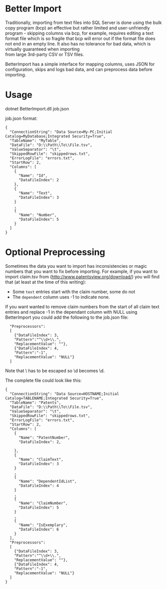 # Better Import 
 
Traditionally, importing from text files into SQL Server is done using the bulk copy program (bcp)
an effective but rather limited and user-unfriendly program - skipping columns via bcp, for example,
requires editing a text format file which is so fragile that bcp will error out if the format file does not end
in an empty line. It also has no tolerance for bad data, which is virtually guaranteed when importing  
from large 3rd-party CSV or TSV files.

BetterImport has a simple interface for mapping columns, uses JSON for configuration, skips and logs bad data, and can preprocess data before importing.
# Usage

dotnet BetterImport.dll job.json

job.json format:  
```
{
  "ConnectionString": "Data Source=My-PC;Initial Catalog=MyDatabase;Integrated Security=True",
  "TableName": "MyTable",
  "DataFile": "D:\\Path\\To\\File.tsv",
  "ValueSeparator": "\t",
  "SkippedRowFile": "skippedrows.txt",
  "ErrorLogFile": "errors.txt",
  "StartRow": 2,
  "Columns": [
    {
      "Name": "Id",
      "DataFileIndex": 2
    },
    {
      "Name": "Text",
      "DataFileIndex": 3
    }
	,
    {
      "Name": "Number",
      "DataFileIndex": 5
    }
  ]
}
```

# Optional Preprocessing

Sometimes the data you want to import has inconsistencies  or magic numbers that you want to fix before importing. 
For example, if you want to import claim.tsv from (http://www.patentsview.org/download/) you will find that (at least at the time of this writing):
* Some `text` entries start with the claim number, some do not 
* The `dependent` column uses -1 to indicate none.

If you want wanted to remove claim numbers from the start of all claim text entries and replace -1 in the dependant column with NULL using BetterImport you could 
add the following to the job.json file:

```
  "Preprocessors":
  [
	{"DataFileIndex": 3,
	"Pattern":"^\\d+\\.",
	"ReplacementValue": ""},
	{"DataFileIndex": 4,
	"Pattern":"-1",
	"ReplacementValue": "NULL"}
  ]
```

Note that \ has to be escaped so \d becomes \\d.

The complete file could look like this:

```
{  
  "ConnectionString": "Data Source=HOSTNAME;Initial Catalog=TABLENAME;Integrated Security=True",
  "TableName": "Patents",
  "DataFile": "D:\\Path\\To\\File.tsv",
  "ValueSeparator": "\t",
  "SkippedRowFile": "skippedrows.txt",
  "ErrorLogFile": "errors.txt",
  "StartRow": 2,
  "Columns": [
    {
      "Name": "PatentNumber",
      "DataFileIndex": 2,
	  
    },
    {
      "Name": "ClaimText",
      "DataFileIndex": 3
    }
	,
    {
      "Name": "DependentIdList",
      "DataFileIndex": 4
    }
	,
    {
      "Name": "ClaimNumber",
      "DataFileIndex": 5
    }
	,
    {
      "Name": "IsExemplary",
      "DataFileIndex": 6
    }
  ],
  "Preprocessors":
  [
	{"DataFileIndex": 3,
	"Pattern":"^\\d+\\.",
	"ReplacementValue": ""},
	{"DataFileIndex": 4,
	"Pattern":"-1",
	"ReplacementValue": "NULL"}
  ]
}
```
